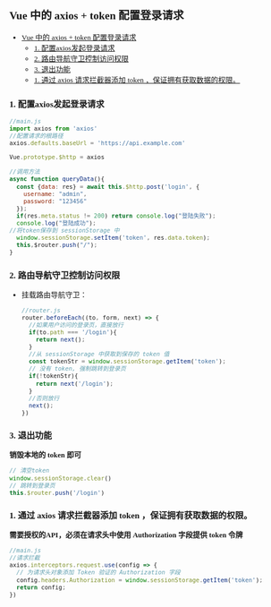 <font face="微软雅黑" size="2">

## Vue 中的 axios + token 配置登录请求
- [Vue 中的 axios + token 配置登录请求](#vue-中的-axios--token-配置登录请求)
  - [1. 配置axios发起登录请求](#1-配置axios发起登录请求)
  - [2. 路由导航守卫控制访问权限](#2-路由导航守卫控制访问权限)
  - [3. 退出功能](#3-退出功能)
  - [1. 通过 axios 请求拦截器添加 token ，保证拥有获取数据的权限。](#1-通过-axios-请求拦截器添加-token-保证拥有获取数据的权限)
### 1. 配置axios发起登录请求
```js
//main.js
import axios from 'axios'
//配置请求的根路径
axios.defaults.baseUrl = 'https://api.example.com'

Vue.prototype.$http = axios
```
```js
//调用方法
async function queryData(){
  const {data: res} = await this.$http.post('login', {
    username: "admin",
    password: "123456" 
  });
  if(res.meta.status != 200) return console.log("登陆失败");
  console.log("登陆成功");
//将token保存到 sessionStorage 中
  window.sessionStorage.setItem('token', res.data.token);
  this,$router.push("/");
}
```
### 2. 路由导航守卫控制访问权限
- 挂载路由导航守卫：
  ```js
  //router.js
  router.beforeEach((to, form, next) => {
    //如果用户访问的登录页，直接放行
    if(to.path === '/login'){
      return next();
    } 
    //从 sessionStorage 中获取到保存的 token 值
    const tokenStr = window.sessionStorage.getItem('token');
    // 没有 token, 强制跳转到登录页
    if(!tokenStr){
      return next('/login');
    }
    //否则放行
    next();
  })
  ```
### 3. 退出功能
**销毁本地的 token 即可**
```js
// 清空token
window.sessionStorage.clear()
// 跳转到登录页
this.$router.push('/login')
```
### 1. 通过 axios 请求拦截器添加 token ，保证拥有获取数据的权限。

**需要授权的API，必须在请求头中使用 Authorization 字段提供 token 令牌**
```js
//main.js
//请求拦截
axios.interceptors.request.use(config => {
  // 为请求头对象添加 Token 验证的 Authorization 字段
  config.headers.Authorization = window.sessionStorage.getItem('token');
  return config;
})
```